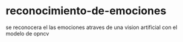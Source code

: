 # reconocimiento-de-emociones
se reconocera el las emociones atraves de una vision artificial con el modelo de opncv
